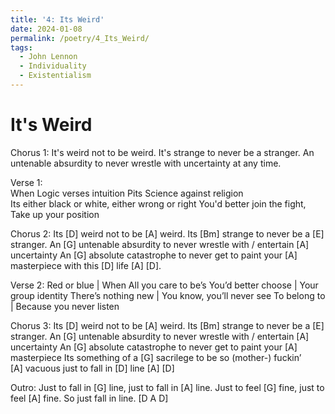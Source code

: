 ```yaml
---
title: '4: Its Weird'
date: 2024-01-08
permalink: /poetry/4_Its_Weird/
tags:
  - John Lennon
  - Individuality
  - Existentialism
---
```


It's Weird
======

Chorus 1:
  It's weird not to be weird. It's strange to never be a stranger.
  An untenable absurdity to never wrestle with uncertainty at any time.
       
Verse 1:      
  When Logic verses intuition 
  Pits Science against religion       
  Its either black or white, either wrong or right
  You'd better join the fight, Take up your position 

Chorus 2:
Its [D] weird not to be [A] weird.
Its [Bm] strange to never be a [E] stranger.
An [G] untenable absurdity to never wrestle with /
  entertain [A] uncertainty
   An [G] absolute catastrophe to never get to paint
   your [A] masterpiece with this [D] life [A] [D].
        
Verse 2:
  Red or blue   |   When All you care to be’s
  You’d better choose | Your group identity
  There’s nothing new | You know, you’ll never see 
  To belong to    | Because you never listen

Chorus 3:
Its [D] weird not to be [A] weird.
Its [Bm] strange to never be a [E] stranger.
An [G] untenable absurdity to never wrestle with /
  entertain [A] uncertainty
   An [G] absolute catastrophe to never get to paint
   your [A] masterpiece
   Its something of a [G] sacrilege to be so (mother-) fuckin’  
  [A] vacuous just to fall in [D] line [A] [D]
                
Outro:
Just to fall in [G] line, just to fall in [A] line.
Just to feel [G] fine, just to feel [A] fine.
So just fall in line. [D A D]
